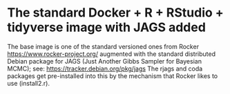 # The standard Docker + R + RStudio + tidyverse image with JAGS added

The base image is one of the standard versioned ones from Rocker
https://www.rocker-project.org/
augmented with the standard distributed Debian package for JAGS
(Just Another Gibbs Sampler for Bayesian MCMC); see:
https://tracker.debian.org/pkg/jags
The rjags and coda packages get pre-installed into this by the
mechanism that Rocker likes to use (install2.r).
